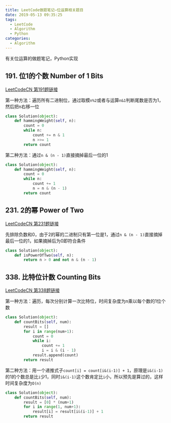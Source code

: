 ```yaml
---
title: LeetCode做题笔记—位运算相关题目
date: 2019-05-13 09:35:25
tags: 
  - LeetCode
  - Algorithm
  - Python
categories:
  - Algorithm
---
```


有关位运算的做题笔记，Python实现

<!-- more -->

## 191. 位1的个数 Number of 1 Bits

[LeetCodeCN 第191题链接](https://leetcode-cn.com/problems/number-of-1-bits/)

第一种方法：遍历所有二进制位，通过取模`n%2`或者与运算`n&1`判断尾数是否为1，然后把n右移一位

```python
class Solution(object):
    def hammingWeight(self, n):
        count = 0
        while n:
            count += n & 1
            n >>= 1
        return count
```

第二种方法：通过`n & (n - 1)`直接摘掉最后一位的1

```python
class Solution(object):
    def hammingWeight(self, n):
        count = 0
        while n:
            count += 1
            n = n & (n - 1)
        return count
```

## 231. 2的幂 Power of Two

[LeetCodeCN 第231题链接](https://leetcode-cn.com/problems/power-of-two/)

先排除负数和0，由于2的幂的二进制只有第一位是1，通过`n & (n - 1)`直接摘掉最后一位的1，如果摘掉后为0即符合条件

```python
class Solution(object):
    def isPowerOfTwo(self, n):
        return n > 0 and not n & (n - 1)
```

## 338. 比特位计数 Counting Bits

[LeetCodeCN 第338题链接](https://leetcode-cn.com/problems/counting-bits/)

第一种方法：遍历，每次分别计算一次比特位，时间复杂度为n乘以每个数的1位个数

```python
class Solution(object):
    def countBits(self, num):
        result = []
        for i in range(num+1):
            count = 0
            while i:
                count += 1
                i = i & (i - 1)
            result.append(count)
        return result
```

第二种方法：用一个递推式子`count[i] = count[i&(i-1)] + 1`，原理是`i&(i-1)`的1的个数总是比`i`少1，同时`i&(i-1)`这个数肯定比`i`小，所以预先是算过的，这样时间复杂度为`O(n)`

```python
class Solution(object):
    def countBits(self, num):
        result = [0] * (num+1)
        for i in range(1, num+1):
            result[i] = result[i&(i-1)] + 1
        return result
```
